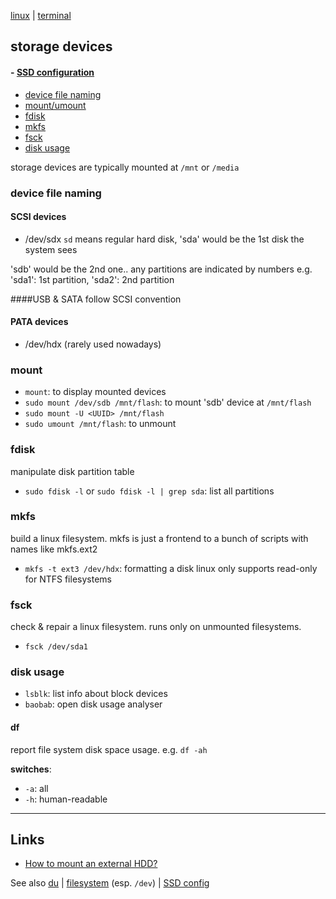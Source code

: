 [linux](index.md) | [terminal](terminal.md)

## storage devices

#### - [SSD configuration](SSD.md)
- [device file naming](#device-file-naming)
- [mount/umount](#mount)
- [fdisk](#fdisk)
- [mkfs](#mkfs)
- [fsck](#fsck)
- [disk usage](#disk-usage)

storage devices are typically mounted at `/mnt` or `/media`

### device file naming
#### SCSI devices
- /dev/sdx
`sd` means regular hard disk, 'sda' would be the 1st disk the system sees

'sdb' would be the 2nd one.. any partitions are indicated by numbers e.g. 'sda1': 1st partition, 'sda2': 2nd partition

####USB & SATA
follow SCSI convention

#### PATA devices
- /dev/hdx (rarely used nowadays)

### mount
- `mount`: to display mounted devices
- `sudo mount /dev/sdb /mnt/flash`: to mount 'sdb' device at `/mnt/flash`
- `sudo mount -U <UUID> /mnt/flash`
- `sudo umount /mnt/flash`: to unmount

### fdisk
manipulate disk partition table
- `sudo fdisk -l` or `sudo fdisk -l | grep sda`: list all partitions

### mkfs
build a linux filesystem. mkfs is just a frontend to a bunch of scripts with names like mkfs.ext2
- `mkfs -t ext3 /dev/hdx`: formatting a disk
linux only supports read-only for NTFS filesystems

### fsck
check & repair a linux filesystem. runs only on unmounted filesystems.
- `fsck /dev/sda1`

### disk usage
- `lsblk`: list info about block devices
- `baobab`: open disk usage analyser

#### df
report file system disk space usage. e.g. `df -ah`

**switches**:
- `-a`: all
- `-h`: human-readable

---

## Links
- [How to mount an external HDD?](https://askubuntu.com/questions/177825/how-to-mount-an-external-hdd)

See also [du](terminal.md#du) | [filesystem](filesystem.md) (esp. `/dev`) | [SSD config](SSD.md)
